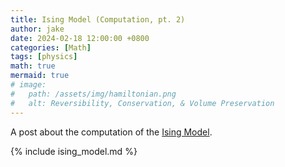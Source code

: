 ```yaml
---
title: Ising Model (Computation, pt. 2)
author: jake
date: 2024-02-18 12:00:00 +0800
categories: [Math]
tags: [physics]
math: true
mermaid: true
# image:
#   path: /assets/img/hamiltonian.png
#   alt: Reversibility, Conservation, & Volume Preservation
---
```

A post about the computation of the [Ising Model](https://en.wikipedia.org/wiki/Ising_model).
<!-- jupyter nbconvert --NbConvertApp.output_files_dir="../assets/img/ising_model_out" --to markdown _includes/ising_model.ipynb -->
{% include ising_model.md %}